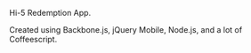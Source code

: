 Hi-5 Redemption App.

Created using Backbone.js, jQuery Mobile, Node.js, and a lot of Coffeescript.
